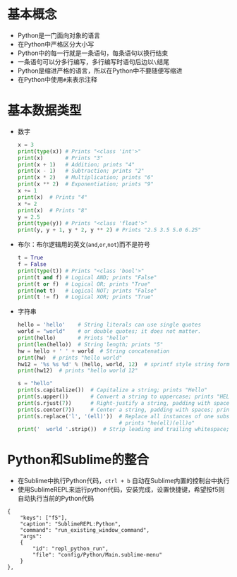 # 基本概念
- Python是一门面向对象的语言
- 在Python中严格区分大小写
- Python中的每一行就是一条语句，每条语句以换行结束
- 一条语句可以分多行编写，多行编写时语句后边以`\`结尾
- Python是缩进严格的语言，所以在Python中不要随便写缩进
- 在Python中使用`#`来表示注释

# 基本数据类型
- 数字
    ```python
    x = 3
    print(type(x)) # Prints "<class 'int'>"
    print(x)       # Prints "3"
    print(x + 1)   # Addition; prints "4"
    print(x - 1)   # Subtraction; prints "2"
    print(x * 2)   # Multiplication; prints "6"
    print(x ** 2)  # Exponentiation; prints "9"
    x += 1
    print(x)  # Prints "4"
    x *= 2
    print(x)  # Prints "8"
    y = 2.5
    print(type(y)) # Prints "<class 'float'>"
    print(y, y + 1, y * 2, y ** 2) # Prints "2.5 3.5 5.0 6.25"
    ```
- 布尔：布尔逻辑用的英文(`and`,`or`,`not`)而不是符号
    ```python
    t = True
    f = False
    print(type(t)) # Prints "<class 'bool'>"
    print(t and f) # Logical AND; prints "False"
    print(t or f)  # Logical OR; prints "True"
    print(not t)   # Logical NOT; prints "False"
    print(t != f)  # Logical XOR; prints "True"
    ```
- 字符串
    ```python
    hello = 'hello'    # String literals can use single quotes
    world = "world"    # or double quotes; it does not matter.
    print(hello)       # Prints "hello"
    print(len(hello))  # String length; prints "5"
    hw = hello + ' ' + world  # String concatenation
    print(hw)  # prints "hello world"
    hw12 = '%s %s %d' % (hello, world, 12)  # sprintf style string formatting
    print(hw12)  # prints "hello world 12"
    
    s = "hello"
    print(s.capitalize())  # Capitalize a string; prints "Hello"
    print(s.upper())       # Convert a string to uppercase; prints "HELLO"
    print(s.rjust(7))      # Right-justify a string, padding with spaces; prints "  hello"
    print(s.center(7))     # Center a string, padding with spaces; prints " hello "
    print(s.replace('l', '(ell)'))  # Replace all instances of one substring with another;
                                    # prints "he(ell)(ell)o"
    print('  world '.strip())  # Strip leading and trailing whitespace; prints "world"
    ```

# Python和Sublime的整合
- 在Sublime中执行Python代码，`ctrl + b` 自动在Sublime内置的控制台中执行  
- 使用SublimeREPL来运行python代码，安装完成，设置快捷键，希望按f5则自动执行当前的Python代码
```
{
    "keys": ["f5"],
    "caption": "SublimeREPL:Python",
    "command": "run_existing_window_command",
    "args":
    {
        "id": "repl_python_run",
        "file": "config/Python/Main.sublime-menu"
    }
},
```